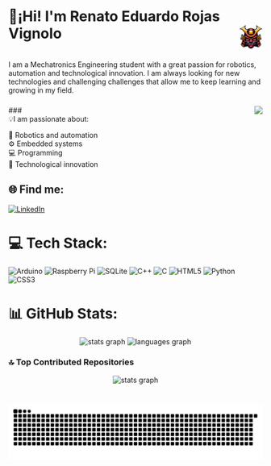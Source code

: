 # 👋¡Hi! I'm Renato Eduardo Rojas Vignolo <img align="right" src="Kutirimpuy_emote.png" height="50"/>


<br>I am a Mechatronics Engineering student with a great passion for robotics, automation and technological innovation. I am always looking for new technologies and challenging challenges that allow me to keep learning and growing in my field.<br>

###
<img align="right" height="150" src="https://media2.giphy.com/media/v1.Y2lkPTc5MGI3NjExYTY1MnY4ZzdicjAzMzBldWk5eWJ0ZXAyYTN0dDkzYmlodDM4cDgycCZlcD12MV9pbnRlcm5hbF9naWZfYnlfaWQmY3Q9Zw/JqmupuTVZYaQX5s094/giphy.gif"  />
###
<br>💡I am passionate about:<br>

🤖 Robotics and automation <br>
⚙️ Embedded systems<br>💻 Programming <br>🔬 Technological innovation<br>


## 🌐 Find me: 
[![LinkedIn](https://img.shields.io/badge/LinkedIn-0A66C2?style=for-the-badge&logo=linkedin&logoColor=white)](https://www.linkedin.com/in/kutirimpuy/)



# 💻 Tech Stack:
![Arduino](https://img.shields.io/badge/-Arduino-00979D?style=for-the-badge&logo=Arduino&logoColor=white) ![Raspberry Pi](https://img.shields.io/badge/-Raspberry_Pi-C51A4A?style=for-the-badge&logo=Raspberry-Pi) ![SQLite](https://img.shields.io/badge/sqlite-%2307405e.svg?style=for-the-badge&logo=sqlite&logoColor=white) ![C++](https://img.shields.io/badge/c++-%2300599C.svg?style=for-the-badge&logo=c%2B%2B&logoColor=white) ![C](https://img.shields.io/badge/C-blue?style=for-the-badge&logo=c&logoColor=white) ![HTML5](https://img.shields.io/badge/html5-%23E34F26.svg?style=for-the-badge&logo=html5&logoColor=white) ![Python](https://img.shields.io/badge/python-3670A0?style=for-the-badge&logo=python&logoColor=ffdd54) ![CSS3](https://img.shields.io/badge/css3-%231572B6.svg?style=for-the-badge&logo=css3&logoColor=white)


# 📊 GitHub Stats:
<div align="center">
  <img src="https://github-readme-stats.vercel.app/api?username=kutirimpuy&hide_title=false&hide_rank=false&show_icons=true&include_all_commits=true&count_private=true&disable_animations=false&theme=dracula&locale=en&hide_border=false" height="150" alt="stats graph"  />
  <img src="https://github-readme-stats.vercel.app/api/top-langs/?username=Kutirimpuy&theme=dracula&hide_border=false&include_all_commits=true&count_private=true&layout=compact"height="150" alt="languages graph" />
</div>

### 🔝 Top Contributed Repositories
<div align="center">
  <img src="https://github-contributor-stats.vercel.app/api?username=Kutirimpuy&limit=5&theme=dark&combine_all_yearly_contributions=true" height="150" alt="stats graph"  />
</div>

###
<br clear="both">

<div align="center"> 
   <picture>
     <source media="(prefers-color-scheme: dark)" srcset="https://raw.githubusercontent.com/kutirimpuy/kutirimpuy/output/github-snake-dark.svg" />
     <source media="(prefers-color-scheme: light)" srcset="https://raw.githubusercontent.com/kutirimpuy/kutirimpuy/output/github-snake.svg" />
     <img alt="github-snake" src="https://raw.githubusercontent.com/kutirimpuy/kutirimpuy/output/github-snake.svg" />
   </picture>
</div>
